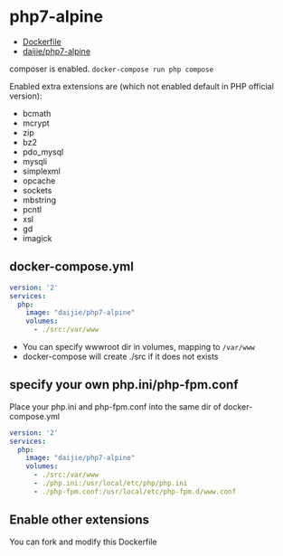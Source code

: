 # php7-alpine


- [Dockerfile](https://hub.docker.com/r/daijie/php7-alpine/~/dockerfile/)
- [daijie/php7-alpine](https://hub.docker.com/r/daijie/php7-alpine/)

composer is enabled. `docker-compose run php compose`

Enabled extra extensions are (which not enabled default in PHP official version):
- bcmath 
- mcrypt 
- zip 
- bz2 
- pdo_mysql 
- mysqli 
- simplexml 
- opcache 
- sockets 
- mbstring 
- pcntl 
- xsl
- gd
- imagick

## docker-compose.yml

```yml
version: '2'
services:
  php:
    image: "daijie/php7-alpine"
    volumes:
      - ./src:/var/www
```

- You can specify wwwroot dir in volumes, mapping to `/var/www`
- docker-compose will create ./src if it does not exists

## specify your own php.ini/php-fpm.conf
Place your php.ini and php-fpm.conf into the same dir of docker-compose.yml

```yml
version: '2'
services:
  php:
    image: "daijie/php7-alpine"
    volumes:
      - ./src:/var/www
      - ./php.ini:/usr/local/etc/php/php.ini
      - ./php-fpm.conf:/usr/local/etc/php-fpm.d/www.conf
```

## Enable other extensions
You can fork and modify this Dockerfile
